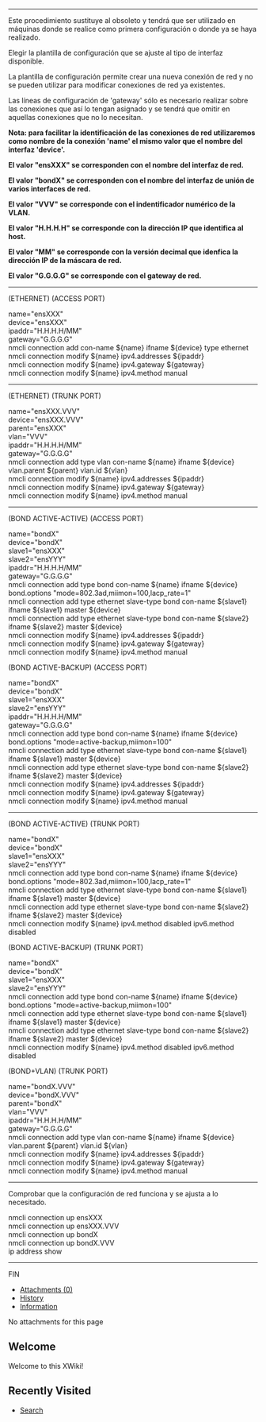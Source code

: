 
---

Este procedimiento sustituye al obsoleto y tendrá que ser utilizado en máquinas donde se realice como primera configuración o donde ya se haya realizado.

Elegir la plantilla de configuración que se ajuste al tipo de interfaz disponible.

La plantilla de configuración permite crear una nueva conexión de red y no se pueden utilizar para modificar conexiones de red ya existentes.

Las líneas de configuración de 'gateway' sólo es necesario realizar sobre las conexiones que así lo tengan asignado y se tendrá que omitir en aquellas conexiones que no lo necesitan.

**Nota: para facilitar la identificación de las conexiones de red utilizaremos como nombre de la conexión 'name' el mismo valor que el nombre del interfaz 'device'.**

**El valor "ensXXX" se corresponden con el nombre del interfaz de red.**

**El valor "bondX" se corresponden con el nombre del interfaz de unión de varios interfaces de red.**

**El valor "VVV" se corresponde con el indentificador numérico de la VLAN.**

**El valor "H.H.H.H" se corresponde con la dirección IP que identifica al host.**

**El valor "MM" se corresponde con la versión decimal que idenfica la dirección IP de la máscara de red.**

**El valor "G.G.G.G" se corresponde con el gateway de red.**

---

(ETHERNET) (ACCESS PORT)

name="ensXXX"  
device="ensXXX"  
ipaddr="H.H.H.H/MM"  
gateway="G.G.G.G"  
nmcli connection add con-name ${name} ifname ${device} type ethernet  
nmcli connection modify ${name} ipv4.addresses ${ipaddr}  
nmcli connection modify ${name} ipv4.gateway ${gateway}  
nmcli connection modify ${name} ipv4.method manual

---

(ETHERNET) (TRUNK PORT)

name="ensXXX.VVV"  
device="ensXXX.VVV"  
parent="ensXXX"  
vlan="VVV"  
ipaddr="H.H.H.H/MM"  
gateway="G.G.G.G"  
nmcli connection add type vlan con-name ${name} ifname ${device} vlan.parent ${parent} vlan.id ${vlan}  
nmcli connection modify ${name} ipv4.addresses ${ipaddr}  
nmcli connection modify ${name} ipv4.gateway ${gateway}  
nmcli connection modify ${name} ipv4.method manual

---

(BOND ACTIVE-ACTIVE) (ACCESS PORT)

name="bondX"  
device="bondX"  
slave1="ensXXX"  
slave2="ensYYY"  
ipaddr="H.H.H.H/MM"  
gateway="G.G.G.G"  
nmcli connection add type bond con-name ${name} ifname ${device} bond.options "mode=802.3ad,miimon=100,lacp\_rate=1"  
nmcli connection add type ethernet slave-type bond con-name ${slave1} ifname ${slave1} master ${device}  
nmcli connection add type ethernet slave-type bond con-name ${slave2} ifname ${slave2} master ${device}  
nmcli connection modify ${name} ipv4.addresses ${ipaddr}  
nmcli connection modify ${name} ipv4.gateway ${gateway}  
nmcli connection modify ${name} ipv4.method manual

(BOND ACTIVE-BACKUP) (ACCESS PORT)

name="bondX"  
device="bondX"  
slave1="ensXXX"  
slave2="ensYYY"  
ipaddr="H.H.H.H/MM"  
gateway="G.G.G.G"  
nmcli connection add type bond con-name ${name} ifname ${device} bond.options "mode=active-backup,miimon=100"  
nmcli connection add type ethernet slave-type bond con-name ${slave1} ifname ${slave1} master ${device}  
nmcli connection add type ethernet slave-type bond con-name ${slave2} ifname ${slave2} master ${device}  
nmcli connection modify ${name} ipv4.addresses ${ipaddr}  
nmcli connection modify ${name} ipv4.gateway ${gateway}  
nmcli connection modify ${name} ipv4.method manual

---

(BOND ACTIVE-ACTIVE) (TRUNK PORT)

name="bondX"  
device="bondX"  
slave1="ensXXX"  
slave2="ensYYY"  
nmcli connection add type bond con-name ${name} ifname ${device} bond.options "mode=802.3ad,miimon=100,lacp\_rate=1"  
nmcli connection add type ethernet slave-type bond con-name ${slave1} ifname ${slave1} master ${device}  
nmcli connection add type ethernet slave-type bond con-name ${slave2} ifname ${slave2} master ${device}  
nmcli connection modify ${name} ipv4.method disabled ipv6.method disabled

(BOND ACTIVE-BACKUP) (TRUNK PORT)

name="bondX"  
device="bondX"  
slave1="ensXXX"  
slave2="ensYYY"  
nmcli connection add type bond con-name ${name} ifname ${device} bond.options "mode=active-backup,miimon=100"  
nmcli connection add type ethernet slave-type bond con-name ${slave1} ifname ${slave1} master ${device}  
nmcli connection add type ethernet slave-type bond con-name ${slave2} ifname ${slave2} master ${device}  
nmcli connection modify ${name} ipv4.method disabled ipv6.method disabled

(BOND+VLAN) (TRUNK PORT)

name="bondX.VVV"  
device="bondX.VVV"  
parent="bondX"  
vlan="VVV"  
ipaddr="H.H.H.H/MM"  
gateway="G.G.G.G"  
nmcli connection add type vlan con-name ${name} ifname ${device} vlan.parent ${parent} vlan.id ${vlan}  
nmcli connection modify ${name} ipv4.addresses ${ipaddr}  
nmcli connection modify ${name} ipv4.gateway ${gateway}  
nmcli connection modify ${name} ipv4.method manual

---

Comprobar que la configuración de red funciona y se ajusta a lo necesitado.

nmcli connection up ensXXX  
nmcli connection up ensXXX.VVV  
nmcli connection up bondX  
nmcli connection up bondX.VVV  
ip address show

---

FIN

- [Attachments (0)](https://10.113.57.21:1521/bin/view/Main/Grupos%20T%C3%A9cnicos/Linux-VMWARE/PROCEDIMIENTOS/LINUX/Configuraci%C3%B3n%20de%20interfaces%20de%20red%20%28NMCLI%29%20%5BSANTIAGO%5D/#Attachments)
- [History](https://10.113.57.21:1521/bin/view/Main/Grupos%20T%C3%A9cnicos/Linux-VMWARE/PROCEDIMIENTOS/LINUX/Configuraci%C3%B3n%20de%20interfaces%20de%20red%20%28NMCLI%29%20%5BSANTIAGO%5D/#History)
- [Information](https://10.113.57.21:1521/bin/view/Main/Grupos%20T%C3%A9cnicos/Linux-VMWARE/PROCEDIMIENTOS/LINUX/Configuraci%C3%B3n%20de%20interfaces%20de%20red%20%28NMCLI%29%20%5BSANTIAGO%5D/#Information)

No attachments for this page

## Welcome

Welcome to this XWiki!

## Recently Visited

- [Search](https://10.113.57.21:1521/bin/view/Main/Search)